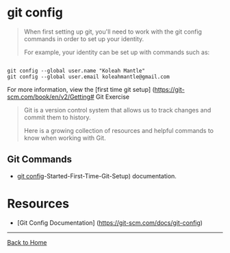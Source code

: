 # git config
>When first setting up git, you'll need to work with the git config commands in order to set up your identity. 
>
>For example, your identity can be set up with commands such as:
>
```

git config --global user.name "Koleah Mantle" 
git config --global user.email koleahmantle@gmail.com
```

>
For more information, view the [first time git setup] (https://git-scm.com/book/en/v2/Getting# Git Exercise
>
>Git is a version control system that allows us to track changes and commit them to history.
>
> Here is a growing collection of resources and helpful commands to know when working with Git.
## Git Commands
- [git config](./Commands/Config.md)-Started-First-Time-Git-Setup) documentation.
>
# Resources
>
- [Git Config Documentation] (https://git-scm.com/docs/git-config)
>
---
[Back to Home](../README.md)
